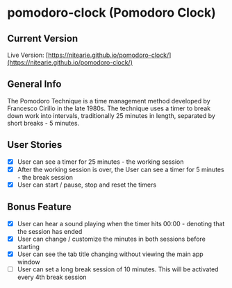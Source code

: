 # pomodoro-clock (Pomodoro Clock)

## Current Version

Live Version: [https://nitearie.github.io/pomodoro-clock/](https://nitearie.github.io/pomodoro-clock/)

## General Info

The Pomodoro Technique is a time management method developed by Francesco Cirillo in the late 1980s. The technique uses a timer to break down work into intervals, traditionally 25 minutes in length, separated by short breaks - 5 minutes.

## User Stories

* [X] User can see a timer for 25 minutes - the working session
* [X] After the working session is over, the User can see a timer for 5 minutes - the break session
* [X] User can start / pause, stop and reset the timers

## Bonus Feature

* [X] User can hear a sound playing when the timer hits 00:00 - denoting that the session has ended
* [X] User can change / customize the minutes in both sessions before starting
* [X] User can see the tab title changing without viewing the main app window
* [ ] User can set a long break session of 10 minutes. This will be activated every 4th break session